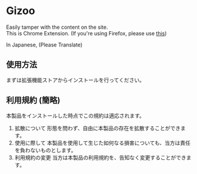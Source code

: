 # Gizoo

Easily tamper with the content on the site.  
This is Chrome Extension. (If you're using Firefox, please use [this](https://www.youtube.com/watch?v=yRFKa9Z-ESg))

In Japanese, (Please Translate)

## 使用方法
まずは拡張機能ストアからインストールを行ってください。

## 利用規約 (簡略)

本製品をインストールした時点でこの規約は適応されます。

1. 拡散について
形態を問わず、自由に本製品の存在を拡散することができます。
2. 使用に際して
本製品を使用して生じた如何なる損害についても、当方は責任を負わないものとします。
3. 利用規約の変更
当方は本製品の利用規約を、告知なく変更することができます。
